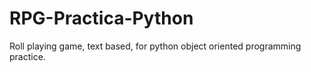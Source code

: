 # RPG-Practica-Python
Roll playing game, text based, for python object oriented programming practice.
